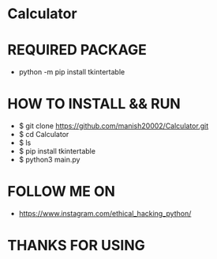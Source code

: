 # Calculator

# REQUIRED PACKAGE
* python -m pip install tkintertable

# HOW TO INSTALL && RUN
* $ git clone https://github.com/manish20002/Calculator.git 
* $ cd Calculator
* $ ls
* $ pip install tkintertable
* $ python3 main.py

# FOLLOW ME ON
* https://www.instagram.com/ethical_hacking_python/

# THANKS FOR USING 
